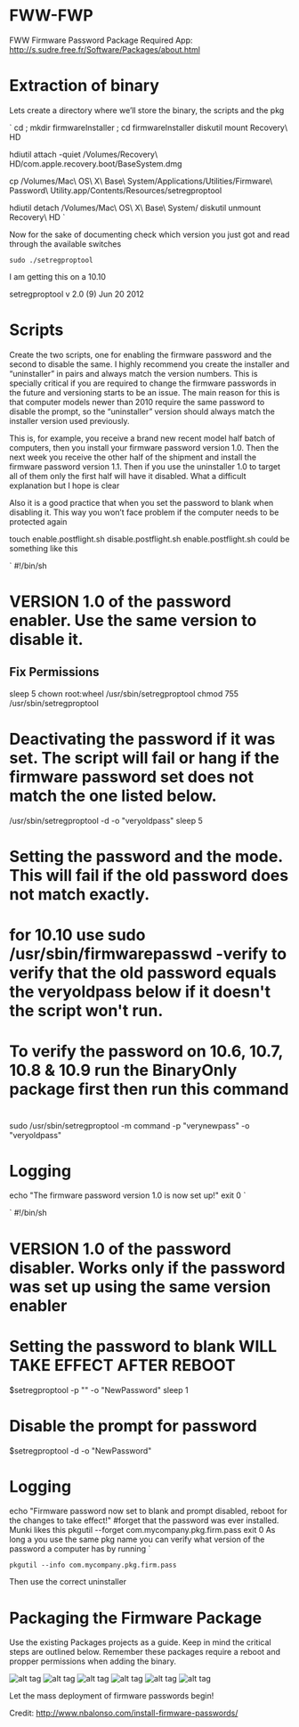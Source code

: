 FWW-FWP
=======

FWW Firmware Password Package
Required App: http://s.sudre.free.fr/Software/Packages/about.html

Extraction of binary
=======

Lets create a directory where we’ll store the binary, the scripts and the pkg

` cd ; mkdir firmwareInstaller ; cd firmwareInstaller
diskutil mount Recovery\ HD 

hdiutil attach -quiet /Volumes/Recovery\ HD/com.apple.recovery.boot/BaseSystem.dmg

cp /Volumes/Mac\ OS\ X\ Base\ System/Applications/Utilities/Firmware\ Password\ Utility.app/Contents/Resources/setregproptool

hdiutil detach /Volumes/Mac\ OS\ X\ Base\ System/
diskutil unmount Recovery\ HD `

Now for the sake of documenting check which version you just got and read through the available switches

` sudo ./setregproptool `

I am getting this on a 10.10

setregproptool v 2.0 (9) Jun 20 2012

Scripts
=======

Create the two scripts, one for enabling the firmware password and the second to disable the same. I highly recommend you create the installer and “uninstaller” in pairs and always match the version numbers. This is specially critical if you are required to change the firmware passwords in the future and versioning starts to be an issue.
The main reason for this is that computer models newer than 2010 require the same password to disable the prompt, so the “uninstaller” version should always match the installer version used previously.

This is, for example, you receive a brand new recent model half batch of computers, then you install your firmware password version 1.0. Then the next week you receive the other half of the shipment and install the firmware password version 1.1. Then if you use the uninstaller 1.0 to target all of them only the first half will have it disabled. What a difficult explanation but I hope is clear

Also it is a good practice that when you set the password to blank when disabling it. This way you won’t face problem if the computer needs to be protected again

touch enable.postflight.sh disable.postflight.sh
enable.postflight.sh could be something like this

`
#!/bin/sh
###
# VERSION 1.0 of the password enabler. Use the same version to disable it.
###
## Fix Permissions
sleep 5
chown root:wheel /usr/sbin/setregproptool
chmod 755 /usr/sbin/setregproptool
# Deactivating the password if it was set. The script will fail or hang if the firmware password set does not match the one listed below.
/usr/sbin/setregproptool -d -o "veryoldpass"
sleep 5
# Setting the password and the mode. This will fail if the old password does not match exactly. 
# for 10.10 use sudo /usr/sbin/firmwarepasswd -verify to verify that the old password equals the veryoldpass below if it doesn't the script won't run.
# To verify the password on 10.6, 10.7, 10.8 & 10.9 run the BinaryOnly package first then run this command
#  
sudo /usr/sbin/setregproptool -m command -p "verynewpass" -o "veryoldpass"
# Logging
echo "The firmware password version 1.0 is now set up!"
exit 0
`

`
#!/bin/sh
###
# VERSION 1.0 of the password disabler. Works only if the password was set up using the same version enabler
###
# Setting the password to blank WILL TAKE EFFECT AFTER REBOOT
$setregproptool -p "" -o "NewPassword"
sleep 1
# Disable the prompt for password
$setregproptool -d -o "NewPassword"
# Logging
echo "Firmware password now set to blank and prompt disabled, reboot for the changes to take effect!"
#forget that the password was ever installed. Munki likes this
pkgutil --forget com.mycompany.pkg.firm.pass
exit 0
As long a you use the same pkg name you can verify what version of the password a computer has by running
`

` pkgutil --info com.mycompany.pkg.firm.pass `

Then use the correct uninstaller

Packaging the Firmware Package
=======
Use the existing Packages projects as a guide. Keep in mind the critical steps are outlined below. Remember these packages require a reboot and propper permissions when adding the binary.

![alt tag](https://raw.githubusercontent.com/jonbrown21/FWW-FWP/master/img/1.png)
![alt tag](https://raw.githubusercontent.com/jonbrown21/FWW-FWP/master/img/2.png)
![alt tag](https://raw.githubusercontent.com/jonbrown21/FWW-FWP/master/img/3.png)
![alt tag](https://raw.githubusercontent.com/jonbrown21/FWW-FWP/master/img/4.png)
![alt tag](https://raw.githubusercontent.com/jonbrown21/FWW-FWP/master/img/5.png)
![alt tag](https://raw.githubusercontent.com/jonbrown21/FWW-FWP/master/img/6.png)

Let the mass deployment of firmware passwords begin!

Credit: http://www.nbalonso.com/install-firmware-passwords/
